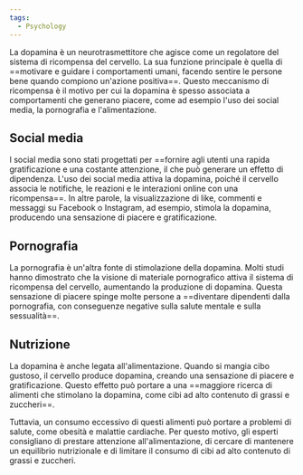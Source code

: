 ```yaml
---
tags:
  - Psychology
---
```

La dopamina è un neurotrasmettitore che agisce come un regolatore del sistema di ricompensa del cervello. La sua funzione principale è quella di ==motivare e guidare i comportamenti umani, facendo sentire le persone bene quando compiono un'azione positiva==. Questo meccanismo di ricompensa è il motivo per cui la dopamina è spesso associata a comportamenti che generano piacere, come ad esempio l'uso dei social media, la pornografia e l'alimentazione.

## Social media

I social media sono stati progettati per ==fornire agli utenti una rapida gratificazione e una costante attenzione, il che può generare un effetto di dipendenza. L'uso dei social media attiva la dopamina, poiché il cervello associa le notifiche, le reazioni e le interazioni online con una ricompensa==. In altre parole, la visualizzazione di like, commenti e messaggi su Facebook o Instagram, ad esempio, stimola la dopamina, producendo una sensazione di piacere e gratificazione.

## Pornografia

La pornografia è un'altra fonte di stimolazione della dopamina. Molti studi hanno dimostrato che la visione di materiale pornografico attiva il sistema di ricompensa del cervello, aumentando la produzione di dopamina. Questa sensazione di piacere spinge molte persone a ==diventare dipendenti dalla pornografia, con conseguenze negative sulla salute mentale e sulla sessualità==.

## Nutrizione

La dopamina è anche legata all'alimentazione. Quando si mangia cibo gustoso, il cervello produce dopamina, creando una sensazione di piacere e gratificazione. Questo effetto può portare a una ==maggiore ricerca di alimenti che stimolano la dopamina, come cibi ad alto contenuto di grassi e zuccheri==.

Tuttavia, un consumo eccessivo di questi alimenti può portare a problemi di salute, come obesità e malattie cardiache. Per questo motivo, gli esperti consigliano di prestare attenzione all'alimentazione, di cercare di mantenere un equilibrio nutrizionale e di limitare il consumo di cibi ad alto contenuto di grassi e zuccheri.